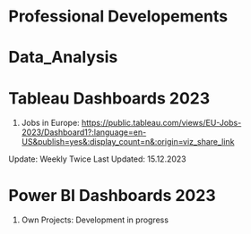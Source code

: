# Professional Developements

# Data_Analysis

# Tableau Dashboards 2023
1) Jobs in Europe: https://public.tableau.com/views/EU-Jobs-2023/Dashboard1?:language=en-US&publish=yes&:display_count=n&:origin=viz_share_link

Update: Weekly Twice
Last Updated: 15.12.2023

# Power BI Dashboards 2023
1) Own Projects: Development in progress
